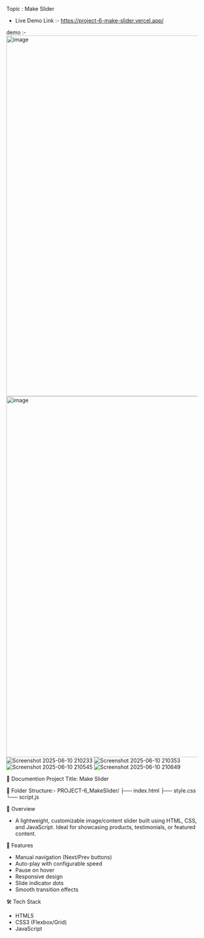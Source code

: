 Topic : Make Slider

* Live Demo Link :- https://project-6-make-slider.vercel.app/
  
demo :- 
<img width="948" alt="image" src="https://github.com/user-attachments/assets/c6e0c5b3-7bff-4fa9-beb1-ab496101a8a3" />
<img width="949" alt="image" src="https://github.com/user-attachments/assets/5f3d111e-555d-43d6-b2c9-7a4385ac427f" />
![Screenshot 2025-06-10 210233](https://github.com/user-attachments/assets/5c085d33-c1cb-4eec-9c7b-c4beb043e7c2)
![Screenshot 2025-06-10 210353](https://github.com/user-attachments/assets/d20fb049-e2c4-4320-a128-7161323a8498)
![Screenshot 2025-06-10 210545](https://github.com/user-attachments/assets/6b0ce507-d56d-4c00-a2c6-89eb8336b1f2)
![Screenshot 2025-06-10 210649](https://github.com/user-attachments/assets/a78d71cd-f982-478c-8a36-d5d1a7cf0b6f)

📘 Documention Project Title: Make Slider

📂 Folder Structure:-
PROJECT-6_MakeSlider/
├── index.html
├── style.css
└── script.js

📌 Overview
- A lightweight, customizable image/content slider built using HTML, CSS, and JavaScript. Ideal for showcasing products, testimonials, or featured content.

🚀 Features
- Manual navigation (Next/Prev buttons)
- Auto-play with configurable speed
- Pause on hover
- Responsive design
- Slide indicator dots
- Smooth transition effects

🛠️ Tech Stack
- HTML5
- CSS3 (Flexbox/Grid)
- JavaScript

